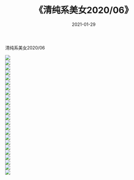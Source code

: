 ﻿---
layout: post
title:  《清纯系美女2020/06》
date:   2021-01-29
img: https://dev.azure.com/free163/f5fc60ab-3f5d-4fa5-9000-28d3df297161/_apis/git/repositories/87eba338-1b32-473a-a274-e2dbff429fcc/items?path=/photo/清纯系美女/2020/06/000.jpg
categories: [美女, 清纯, 唯美]
---

清纯系美女2020/06

 ![](https://dev.azure.com/free163/f5fc60ab-3f5d-4fa5-9000-28d3df297161/_apis/git/repositories/87eba338-1b32-473a-a274-e2dbff429fcc/items?path=/photo/清纯系美女/2020/06/001.jpeg) <br>![](https://dev.azure.com/free163/f5fc60ab-3f5d-4fa5-9000-28d3df297161/_apis/git/repositories/87eba338-1b32-473a-a274-e2dbff429fcc/items?path=/photo/清纯系美女/2020/06/002.jpeg) <br>![](https://dev.azure.com/free163/f5fc60ab-3f5d-4fa5-9000-28d3df297161/_apis/git/repositories/87eba338-1b32-473a-a274-e2dbff429fcc/items?path=/photo/清纯系美女/2020/06/003.jpeg) <br>![](https://dev.azure.com/free163/f5fc60ab-3f5d-4fa5-9000-28d3df297161/_apis/git/repositories/87eba338-1b32-473a-a274-e2dbff429fcc/items?path=/photo/清纯系美女/2020/06/004.jpeg) <br>![](https://dev.azure.com/free163/f5fc60ab-3f5d-4fa5-9000-28d3df297161/_apis/git/repositories/87eba338-1b32-473a-a274-e2dbff429fcc/items?path=/photo/清纯系美女/2020/06/005.jpeg) <br>![](https://dev.azure.com/free163/f5fc60ab-3f5d-4fa5-9000-28d3df297161/_apis/git/repositories/87eba338-1b32-473a-a274-e2dbff429fcc/items?path=/photo/清纯系美女/2020/06/006.jpeg) <br>![](https://dev.azure.com/free163/f5fc60ab-3f5d-4fa5-9000-28d3df297161/_apis/git/repositories/87eba338-1b32-473a-a274-e2dbff429fcc/items?path=/photo/清纯系美女/2020/06/007.jpeg) <br>![](https://dev.azure.com/free163/f5fc60ab-3f5d-4fa5-9000-28d3df297161/_apis/git/repositories/87eba338-1b32-473a-a274-e2dbff429fcc/items?path=/photo/清纯系美女/2020/06/008.jpeg) <br>![](https://dev.azure.com/free163/f5fc60ab-3f5d-4fa5-9000-28d3df297161/_apis/git/repositories/87eba338-1b32-473a-a274-e2dbff429fcc/items?path=/photo/清纯系美女/2020/06/009.jpeg) <br>![](https://dev.azure.com/free163/f5fc60ab-3f5d-4fa5-9000-28d3df297161/_apis/git/repositories/87eba338-1b32-473a-a274-e2dbff429fcc/items?path=/photo/清纯系美女/2020/06/010.jpeg) <br>![](https://dev.azure.com/free163/f5fc60ab-3f5d-4fa5-9000-28d3df297161/_apis/git/repositories/87eba338-1b32-473a-a274-e2dbff429fcc/items?path=/photo/清纯系美女/2020/06/011.jpeg) <br>![](https://dev.azure.com/free163/f5fc60ab-3f5d-4fa5-9000-28d3df297161/_apis/git/repositories/87eba338-1b32-473a-a274-e2dbff429fcc/items?path=/photo/清纯系美女/2020/06/012.jpeg) <br>![](https://dev.azure.com/free163/f5fc60ab-3f5d-4fa5-9000-28d3df297161/_apis/git/repositories/87eba338-1b32-473a-a274-e2dbff429fcc/items?path=/photo/清纯系美女/2020/06/013.jpeg) <br>![](https://dev.azure.com/free163/f5fc60ab-3f5d-4fa5-9000-28d3df297161/_apis/git/repositories/87eba338-1b32-473a-a274-e2dbff429fcc/items?path=/photo/清纯系美女/2020/06/014.jpeg) <br>![](https://dev.azure.com/free163/f5fc60ab-3f5d-4fa5-9000-28d3df297161/_apis/git/repositories/87eba338-1b32-473a-a274-e2dbff429fcc/items?path=/photo/清纯系美女/2020/06/015.jpeg) <br>![](https://dev.azure.com/free163/f5fc60ab-3f5d-4fa5-9000-28d3df297161/_apis/git/repositories/87eba338-1b32-473a-a274-e2dbff429fcc/items?path=/photo/清纯系美女/2020/06/016.jpeg) <br>![](https://dev.azure.com/free163/f5fc60ab-3f5d-4fa5-9000-28d3df297161/_apis/git/repositories/87eba338-1b32-473a-a274-e2dbff429fcc/items?path=/photo/清纯系美女/2020/06/017.jpeg) <br>![](https://dev.azure.com/free163/f5fc60ab-3f5d-4fa5-9000-28d3df297161/_apis/git/repositories/87eba338-1b32-473a-a274-e2dbff429fcc/items?path=/photo/清纯系美女/2020/06/018.jpeg) <br>![](https://dev.azure.com/free163/f5fc60ab-3f5d-4fa5-9000-28d3df297161/_apis/git/repositories/87eba338-1b32-473a-a274-e2dbff429fcc/items?path=/photo/清纯系美女/2020/06/019.jpeg) <br>![](https://dev.azure.com/free163/f5fc60ab-3f5d-4fa5-9000-28d3df297161/_apis/git/repositories/87eba338-1b32-473a-a274-e2dbff429fcc/items?path=/photo/清纯系美女/2020/06/020.jpeg) <br>![](https://dev.azure.com/free163/f5fc60ab-3f5d-4fa5-9000-28d3df297161/_apis/git/repositories/87eba338-1b32-473a-a274-e2dbff429fcc/items?path=/photo/清纯系美女/2020/06/021.jpeg) <br>![](https://dev.azure.com/free163/f5fc60ab-3f5d-4fa5-9000-28d3df297161/_apis/git/repositories/87eba338-1b32-473a-a274-e2dbff429fcc/items?path=/photo/清纯系美女/2020/06/022.jpeg) <br>![](https://dev.azure.com/free163/f5fc60ab-3f5d-4fa5-9000-28d3df297161/_apis/git/repositories/87eba338-1b32-473a-a274-e2dbff429fcc/items?path=/photo/清纯系美女/2020/06/023.jpeg) <br>![](https://dev.azure.com/free163/f5fc60ab-3f5d-4fa5-9000-28d3df297161/_apis/git/repositories/87eba338-1b32-473a-a274-e2dbff429fcc/items?path=/photo/清纯系美女/2020/06/024.jpeg) <br>